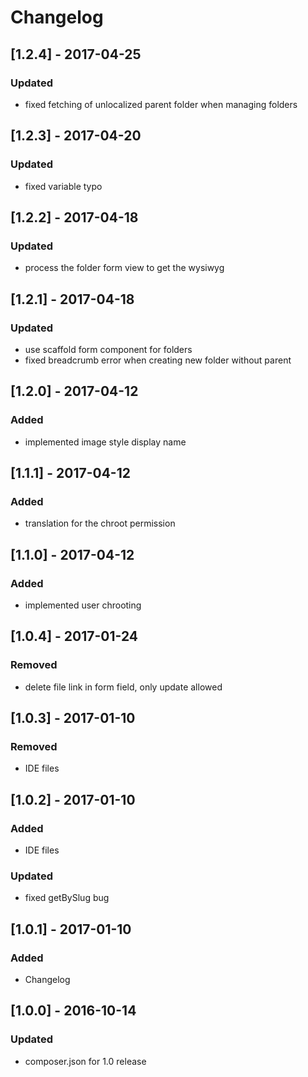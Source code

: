 # Changelog

## [1.2.4] - 2017-04-25
### Updated
- fixed fetching of unlocalized parent folder when managing folders

## [1.2.3] - 2017-04-20
### Updated
- fixed variable typo

## [1.2.2] - 2017-04-18
### Updated
- process the folder form view to get the wysiwyg

## [1.2.1] - 2017-04-18
### Updated
- use scaffold form component for folders
- fixed breadcrumb error when creating new folder without parent

## [1.2.0] - 2017-04-12
### Added
- implemented image style display name

## [1.1.1] - 2017-04-12
### Added
- translation for the chroot permission

## [1.1.0] - 2017-04-12
### Added
- implemented user chrooting

## [1.0.4] - 2017-01-24
### Removed
- delete file link in form field, only update allowed

## [1.0.3] - 2017-01-10
### Removed
- IDE files

## [1.0.2] - 2017-01-10
### Added
- IDE files
### Updated
- fixed getBySlug bug

## [1.0.1] - 2017-01-10
###  Added
- Changelog

## [1.0.0] - 2016-10-14
### Updated
- composer.json for 1.0 release
